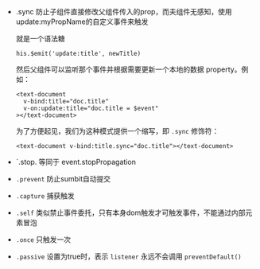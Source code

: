 - .sync 防止子组件直接修改父组件传入的prop，而夫组件无感知，使用update:myPropName的自定义事件来触发

  就是一个语法糖

  ```
  his.$emit('update:title', newTitle)
  ```

  然后父组件可以监听那个事件并根据需要更新一个本地的数据 property。例如：

  ```
  <text-document
    v-bind:title="doc.title"
    v-on:update:title="doc.title = $event"
  ></text-document>
  ```

  为了方便起见，我们为这种模式提供一个缩写，即 `.sync` 修饰符：

  ```
  <text-document v-bind:title.sync="doc.title"></text-document>
  ```

- `.stop. 等同于 event.stopPropagation
- `.prevent` 防止sumbit自动提交
- `.capture` 捕获触发
- `.self` 类似禁止事件委托，只有本身dom触发才可触发事件，不能通过内部元素冒泡
- `.once` 只触发一次
- `.passive` 设置为true时，表示 `listener` 永远不会调用 `preventDefault()`

